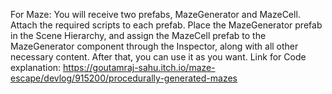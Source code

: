For Maze:
You will receive two prefabs, MazeGenerator and MazeCell. Attach the required scripts to each prefab. Place the MazeGenerator prefab in the Scene Hierarchy, and assign the MazeCell prefab to the MazeGenerator component through the Inspector, along with all other necessary content.
After that, you can use it as you want. 
Link for Code explanation: https://goutamraj-sahu.itch.io/maze-escape/devlog/915200/procedurally-generated-mazes
